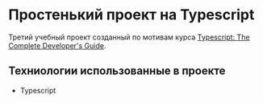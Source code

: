 # Простенький проект на Typescript

Третий учебный проект созданный по мотивам курса [Typescript: The Complete Developer's Guide][1].

[1]: https://www.udemy.com/course/typescript-the-complete-developers-guide/ 'Курс на Udemy'

## Техниологии использованные в проекте

- Typescript